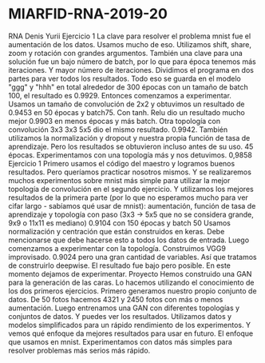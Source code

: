 # MIARFID-RNA-2019-20
RNA Denis Yurii 
Ejercicio 1 
La clave para resolver el problema mnist fue el aumentación de los datos. Usamos mucho de eso. Utilizamos shift, share, zoom y rotación con grandes argumentos. También una clave para una solución fue un bajo número de batch, por lo que para época tenemos más iteraciones. Y mayor número de iteraciones. Dividimos el programa en dos partes para ver todos los resultados. Todo eso se guarda en el modelo "ggg" y "hhh" en total alrededor de 300 épocas con un tamaño de batch 100, el resultado es 0.9929. 
Entonces comenzamos a experimentar. Usamos un tamaño de convolución de 2x2 y obtuvimos un resultado de 0.9453 en 50 épocas y batch75. Con tanh. Relu dio un resultado mucho mejor 0.9903 en menos épocas y más batch. 
Otra topología con convolución 3x3 3x3 5x5 dio el mismo resultado. 0.9942. También utilizamos la normalización y dropout y nuestra propia función de tasa de aprendizaje. Pero los resultados se obtuvieron incluso antes de su uso. 45 épocas. 
Experimentamos con una topología más y nos detuvimos. 0,9858 
Ejercicio 1 
Primero usamos el código del maestro y logramos buenos resultados. Pero queríamos practicar nosotros mismos. Y se realizaremos muchos experimentos sobre mnist más simple para utilizar la mejor topología de convolución en el segundo ejercicio. Y utilizamos los mejores resultados de la primera parte (por lo que no esperamos mucho para ver cifar largo - sabíamos qué usar de mnist): aumentación, función de tasa de aprendizaje y topología con paso (3x3 -> 5x5 que no se considera grande, 9x9 o 11x11 es mediano) 
0.9104 con 150 épocas y batch 50 
Usamos normalización y centración que están construidos en keras. Debe mencionarse que debe hacerse esto a todos los datos de entrada. 
Luego comenzamos a experimentar con la topología. Construimos VGG9 improvisado. 0.9024 pero una gran cantidad de variables. Así que tratamos de construirlo deepwise. El resultado fue bajo pero posible. En este momento dejamos de experimentar. 
Proyecto 
Hemos construido una GAN para la generación de las caras. 
Lo hacemos utilizando el conocimiento de los dos primeros ejercicios. Primero generamos nuestro propio conjunto de datos. De 50 fotos hacemos 4321 y 2450 fotos con más o menos aumentación. 
Luego entrenamos una GAN con diferentes topologías y conjuntos de datos. Y puedes ver los resultados. Utilizamos datos y modelos simplificados para un rápido rendimiento de los experimentos. Y vemos qué enfoque da mejores resultados para usar en futuro. El enfoque que usamos en mnist. Experimentamos con datos más simples para resolver problemas más serios más rápido. 
